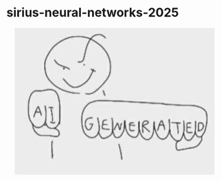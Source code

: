 # sirius-neural-networks-2025

<p align="center">
  <img src="https://github.com/Existanze54/sirius-neural-networks-2025/blob/main/Images/logo.jpg?raw=true" alt="Logo"/>
</p>

